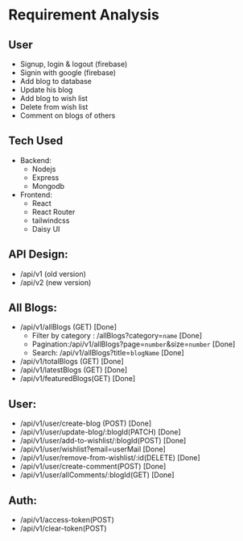 # Requirement Analysis

## User

- Signup, login & logout (firebase)
- Signin with google (firebase)
- Add blog to database
- Update his blog
- Add blog to wish list
- Delete from wish list
- Comment on blogs of others

## Tech Used

- Backend:
    - Nodejs
    - Express
    - Mongodb
- Frontend:
    - React
    - React Router
    - tailwindcss
    - Daisy UI
    

## API Design:

- /api/v1 (old version)
- /api/v2 (new version)

## All Blogs:

- /api/v1/allBlogs (GET) [Done]
    - Filter by category : /allBlogs?category=`name` [Done]
    - Pagination:/api/v1/allBlogs?page=`number`&size=`number` [Done]
    - Search: /api/v1/allBlogs?title=`blogName` [Done]
- /api/v1/totalBlogs (GET) [Done]
- /api/v1/latestBlogs (GET) [Done]
- /api/v1/featuredBlogs(GET) [Done]

## User:

- /api/v1/user/create-blog (POST) [Done]
- /api/v1/user/update-blog/:blogId(PATCH) [Done]
- /api/v1/user/add-to-wishlist/:blogId(POST) [Done]
- /api/v1/user/wishlist?email=userMail [Done]
- /api/v1/user/remove-from-wishlist/:id(DELETE) [Done]
- /api/v1/user/create-comment(POST) [Done]
- /api/v1/user/allComments/:blogId(GET) [Done]

## Auth:

- /api/v1/access-token(POST) 
- /api/v1/clear-token(POST)